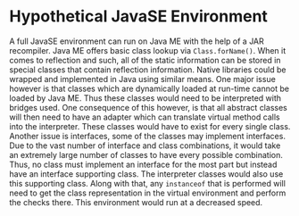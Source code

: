 # Hypothetical JavaSE Environment

A full JavaSE environment can run on Java ME with the help of a JAR recompiler.
Java ME offers basic class lookup via `Class.forName()`. When it comes to
reflection and such, all of the static information can be stored in special
classes that contain reflection information. Native libraries could be wrapped
and implemented in Java using similar means. One major issue however is that
classes which are dynamically loaded at run-time cannot be loaded by Java ME.
Thus these classes would need to be interpreted with bridges used. One
consequence of this however, is that all abstract classes will then need to
have an adapter which can translate virtual method calls into the interpreter.
These classes would have to exist for every single class. Another issue is
interfaces, some of the classes may implement interfaces. Due to the vast
number of interface and class combinations, it would take an extremely
large number of classes to have every possible combination. Thus, no class
must implement an interface for the most part but instead have an interface
supporting class. The interpreter classes would also use this supporting class.
Along with that, any `instanceof` that is performed will need to get the
class representation in the virtual environment and perform the checks there.
This environment would run at a decreased speed.


